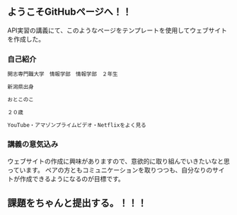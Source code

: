 ## ようこそGitHubページへ！！

API実習の講義にて、このようなページをテンプレートを使用してウェブサイトを作成した。


### 自己紹介

```markdown
開志専門職大学　情報学部　情報学部　２年生

新潟県出身

おとこのこ

２０歳

YouTube・アマゾンプライムビデオ・Netflixをよく見る


```

### 講義の意気込み
ウェブサイトの作成に興味がありますので、意欲的に取り組んでいきたいなと思っています。
ペアの方ともコミュニケーションを取りつつも、自分なりのサイトが作成できるようになるのが目標です。

## 課題をちゃんと提出する。！！！
